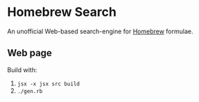# Homebrew Search

An unofficial Web-based search-engine for [Homebrew](http://brew.sh/) formulae.

## Web page

Build with:

1. `jsx -x jsx src build`
2. `./gen.rb`
